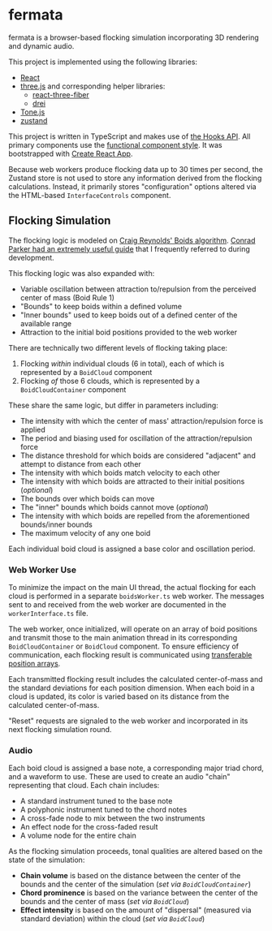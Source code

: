 # fermata

fermata is a browser-based flocking simulation incorporating 3D rendering and dynamic audio.

This project is implemented using the following libraries:

- [React](https://reactjs.org/)
- [three.js](https://threejs.org/) and corresponding helper libraries:
  - [react-three-fiber](https://docs.pmnd.rs/react-three-fiber)
  - [drei](https://docs.pmnd.rs/drei)
- [Tone.js](https://tonejs.github.io/)
- [zustand](https://docs.pmnd.rs/zustand)

This project is written in TypeScript and makes use of [the Hooks API](https://reactjs.org/docs/hooks-intro.html). All primary components use the [functional component style](https://reactjs.org/docs/components-and-props.html#function-and-class-components). It was bootstrapped with [Create React App](https://github.com/facebook/create-react-app).

Because web workers produce flocking data up to 30 times per second, the Zustand store is not used to store any information derived from the flocking calculations. Instead, it primarily stores "configuration" options altered via the HTML-based `InterfaceControls` component.

## Flocking Simulation

The flocking logic is modeled on [Craig Reynolds' Boids algorithm](https://en.wikipedia.org/wiki/Boids). [Conrad Parker had an extremely useful guide](https://vergenet.net/~conrad/boids/pseudocode.html) that I frequently referred to during development.

This flocking logic was also expanded with:

- Variable oscillation between attraction to/repulsion from the perceived center of mass (Boid Rule 1)
- "Bounds" to keep boids within a defined volume
- "Inner bounds" used to keep boids out of a defined center of the available range
- Attraction to the initial boid positions provided to the web worker

There are technically two different levels of flocking taking place:

1. Flocking *within* individual clouds (6 in total), each of which is represented by a `BoidCloud` component
2. Flocking *of* those 6 clouds, which is represented by a `BoidCloudContainer` component

These share the same logic, but differ in parameters including:

- The intensity with which the center of mass' attraction/repulsion force is applied
- The period and biasing used for oscillation of the attraction/repulsion force
- The distance threshold for which boids are considered "adjacent" and attempt to distance from each other
- The intensity with which boids match velocity to each other
- The intensity with which boids are attracted to their initial positions (_optional_)
- The bounds over which boids can move
- The "inner" bounds which boids cannot move (_optional_)
- The intensity with which boids are repelled from the aforementioned bounds/inner bounds
- The maximum velocity of any one boid

Each individual boid cloud is assigned a base color and oscillation period.

### Web Worker Use

To minimize the impact on the main UI thread, the actual flocking for each cloud is performed in a separate `boidsWorker.ts` web worker. The messages sent to and received from the web worker are documented in the `workerInterface.ts` file.

The web worker, once initialized, will operate on an array of boid positions and transmit those to the main animation thread in its corresponding `BoidCloudContainer` or `BoidCloud` component. To ensure efficiency of communication, each flocking result is communicated using [transferable position arrays](https://developer.mozilla.org/en-US/docs/Glossary/Transferable_objects). 

Each transmitted flocking result includes the calculated center-of-mass and the standard deviations for each position dimension. When each boid in a cloud is updated, its color is varied based on its distance from the calculated center-of-mass.

"Reset" requests are signaled to the web worker and incorporated in its next flocking simulation round.

### Audio 

Each boid cloud is assigned a base note, a corresponding major triad chord, and a waveform to use. These are used to create an audio "chain" representing that cloud. Each chain includes:

- A standard instrument tuned to the base note
- A polyphonic instrument tuned to the chord notes
- A cross-fade node to mix between the two instruments
- An effect node for the cross-faded result
- A volume node for the entire chain

As the flocking simulation proceeds, tonal qualities are altered based on the state of the simulation:

- **Chain volume** is based on the distance between the center of the bounds and the center of the simulation (_set via `BoidCloudContainer`_)
- **Chord prominence** is based on the variance between the center of the bounds and the center of mass (_set via `BoidCloud`_)
- **Effect intensity** is based on the amount of "dispersal" (measured via standard deviation) within the cloud (_set via `BoidCloud`_)
